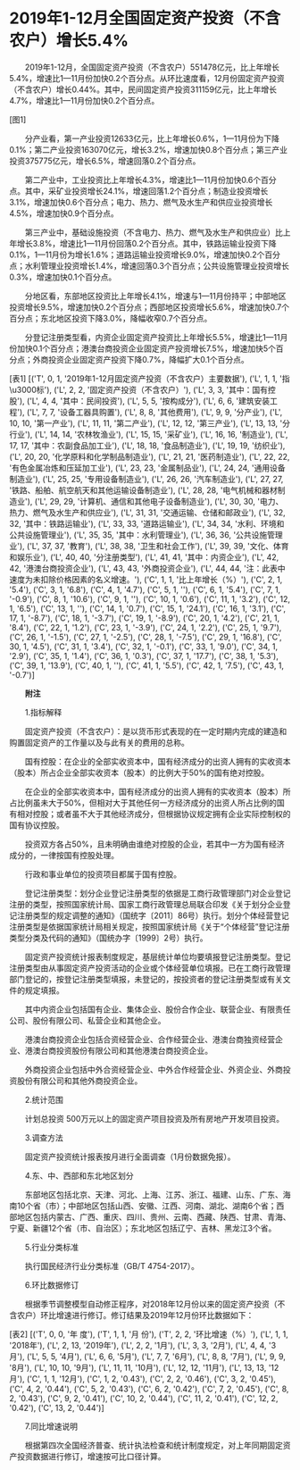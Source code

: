 # 2019年1-12月全国固定资产投资（不含农户）增长5.4%

　　2019年1-12月，全国固定资产投资（不含农户）551478亿元，比上年增长5.4%，增速比1—11月份加快0.2个百分点。从环比速度看，12月份固定资产投资（不含农户）增长0.44%。其中，民间固定资产投资311159亿元，比上年增长4.7%，增速比1—11月份加快0.2个百分点。

[图1]

　　分产业看，第一产业投资12633亿元，比上年增长0.6%，1—11月份为下降0.1%；第二产业投资163070亿元，增长3.2%，增速加快0.8个百分点；第三产业投资375775亿元，增长6.5%，增速回落0.2个百分点。

　　第二产业中，工业投资比上年增长4.3%，增速比1—11月份加快0.6个百分点。其中，采矿业投资增长24.1%，增速回落1.2个百分点；制造业投资增长3.1%，增速加快0.6个百分点；电力、热力、燃气及水生产和供应业投资增长4.5%，增速加快0.9个百分点。

　　第三产业中，基础设施投资（不含电力、热力、燃气及水生产和供应业）比上年增长3.8%，增速比1—11月份回落0.2个百分点。其中，铁路运输业投资下降0.1%，1—11月份为增长1.6%；道路运输业投资增长9.0%，增速加快0.2个百分点；水利管理业投资增长1.4%，增速回落0.3个百分点；公共设施管理业投资增长0.3%，增速加快0.1个百分点。

　　分地区看，东部地区投资比上年增长4.1%，增速与1—11月份持平；中部地区投资增长9.5%，增速加快0.2个百分点；西部地区投资增长5.6%，增速加快0.7个百分点；东北地区投资下降3.0%，降幅收窄0.7个百分点。

　　分登记注册类型看，内资企业固定资产投资比上年增长5.5%，增速比1—11月份加快0.1个百分点；港澳台商投资企业固定资产投资增长7.5%，增速加快5个百分点；外商投资企业固定资产投资下降0.7%，降幅扩大0.1个百分点。 

[表1]
[('T', 0, 1, '2019年1-12月固定资产投资（不含农户）主要数据'), ('L', 1, 1, '指\u3000标'), ('L', 2, 2, '固定资产投资（不含农户）'), ('L', 3, 3, '其中：国有控股'), ('L', 4, 4, '其中：民间投资'), ('L', 5, 5, '按构成分'), ('L', 6, 6, '建筑安装工程'), ('L', 7, 7, '设备工器具购置'), ('L', 8, 8, '其他费用'), ('L', 9, 9, '分产业'), ('L', 10, 10, '第一产业'), ('L', 11, 11, '第二产业'), ('L', 12, 12, '第三产业'), ('L', 13, 13, '分行业'), ('L', 14, 14, '农林牧渔业'), ('L', 15, 15, '采矿业'), ('L', 16, 16, '制造业'), ('L', 17, 17, '其中：农副食品加工业'), ('L', 18, 18, '食品制造业'), ('L', 19, 19, '纺织业'), ('L', 20, 20, '化学原料和化学制品制造业'), ('L', 21, 21, '医药制造业'), ('L', 22, 22, '有色金属冶炼和压延加工业'), ('L', 23, 23, '金属制品业'), ('L', 24, 24, '通用设备制造业'), ('L', 25, 25, '专用设备制造业'), ('L', 26, 26, '汽车制造业'), ('L', 27, 27, '铁路、船舶、航空航天和其他运输设备制造业'), ('L', 28, 28, '电气机械和器材制造业'), ('L', 29, 29, '计算机、通信和其他电子设备制造业'), ('L', 30, 30, '电力、热力、燃气及水生产和供应业'), ('L', 31, 31, '交通运输、仓储和邮政业'), ('L', 32, 32, '其中：铁路运输业'), ('L', 33, 33, '道路运输业'), ('L', 34, 34, '水利、环境和公共设施管理业'), ('L', 35, 35, '其中：水利管理业'), ('L', 36, 36, '公共设施管理业'), ('L', 37, 37, '教育'), ('L', 38, 38, '卫生和社会工作'), ('L', 39, 39, '文化、体育和娱乐业'), ('L', 40, 40, '分注册类型'), ('L', 41, 41, '其中：内资企业'), ('L', 42, 42, '港澳台商投资企业'), ('L', 43, 43, '外商投资企业'), ('L', 44, 44, '注：此表中速度为未扣除价格因素的名义增速。'), ('C', 1, 1, '比上年增长（%）'), ('C', 2, 1, '5.4'), ('C', 3, 1, '6.8'), ('C', 4, 1, '4.7'), ('C', 5, 1, ''), ('C', 6, 1, '5.4'), ('C', 7, 1, '-0.9'), ('C', 8, 1, '10.6'), ('C', 9, 1, ''), ('C', 10, 1, '0.6'), ('C', 11, 1, '3.2'), ('C', 12, 1, '6.5'), ('C', 13, 1, ''), ('C', 14, 1, '0.7'), ('C', 15, 1, '24.1'), ('C', 16, 1, '3.1'), ('C', 17, 1, '-8.7'), ('C', 18, 1, '-3.7'), ('C', 19, 1, '-8.9'), ('C', 20, 1, '4.2'), ('C', 21, 1, '8.4'), ('C', 22, 1, '1.2'), ('C', 23, 1, '-3.9'), ('C', 24, 1, '2.2'), ('C', 25, 1, '9.7'), ('C', 26, 1, '-1.5'), ('C', 27, 1, '-2.5'), ('C', 28, 1, '-7.5'), ('C', 29, 1, '16.8'), ('C', 30, 1, '4.5'), ('C', 31, 1, '3.4'), ('C', 32, 1, '-0.1'), ('C', 33, 1, '9.0'), ('C', 34, 1, '2.9'), ('C', 35, 1, '1.4'), ('C', 36, 1, '0.3'), ('C', 37, 1, '17.7'), ('C', 38, 1, '5.3'), ('C', 39, 1, '13.9'), ('C', 40, 1, ''), ('C', 41, 1, '5.5'), ('C', 42, 1, '7.5'), ('C', 43, 1, '-0.7')]

　　**附注**

　　1.指标解释

　　固定资产投资（不含农户）：是以货币形式表现的在一定时期内完成的建造和购置固定资产的工作量以及与此有关的费用的总称。

　　国有控股：在企业的全部实收资本中，国有经济成分的出资人拥有的实收资本（股本）所占企业全部实收资本（股本）的比例大于50%的国有绝对控股。

　　在企业的全部实收资本中，国有经济成分的出资人拥有的实收资本（股本）所占比例虽未大于50%，但相对大于其他任何一方经济成分的出资人所占比例的国有相对控股；或者虽不大于其他经济成分，但根据协议规定拥有企业实际控制权的国有协议控股。

　　投资双方各占50%，且未明确由谁绝对控股的企业，若其中一方为国有经济成分的，一律按国有控股处理。

　　行政和事业单位的投资项目都属于国有控股。

　　登记注册类型：划分企业登记注册类型的依据是工商行政管理部门对企业登记注册的类型，按照国家统计局、国家工商行政管理总局联合印发《关于划分企业登记注册类型的规定调整的通知》（国统字〔2011〕86号）执行。划分个体经营登记注册类型是依据国家统计局相关规定，按照国家统计局《关于“个体经营”登记注册类型分类及代码的通知》（国统办字〔1999〕2号）执行。

　　固定资产投资统计报表制度规定，基层统计单位均要填报登记注册类型。登记注册类型由从事固定资产投资活动的企业或个体经营单位填报。已在工商行政管理部门登记的，按登记注册类型填报，未登记的，按投资者的登记注册类型或有关文件的规定填报。

　　其中内资企业包括国有企业、集体企业、股份合作企业、联营企业、有限责任公司、股份有限公司、私营企业和其他企业。

　　港澳台商投资企业包括合资经营企业、合作经营企业、港澳台商独资经营企业、港澳台商投资股份有限公司和其他港澳台商投资企业。

　　外商投资企业包括中外合资经营企业、中外合作经营企业、外资企业、外商投资股份有限公司和其他外商投资企业。

　　2.统计范围

　　计划总投资 500万元以上的固定资产项目投资及所有房地产开发项目投资。

　　3.调查方法

　　固定资产投资统计报表按月进行全面调查（1月份数据免报）。

　　4.东、中、西部和东北地区划分

　　东部地区包括北京、天津、河北、上海、江苏、浙江、福建、山东、广东、海南10个省（市）；中部地区包括山西、安徽、江西、河南、湖北、湖南6个省；西部地区包括内蒙古、广西、重庆、四川、贵州、云南、西藏、陕西、甘肃、青海、宁夏、新疆12个省（市、自治区）；东北地区包括辽宁、吉林、黑龙江3个省。

　　5.行业分类标准

　　执行国民经济行业分类标准（GB/T 4754-2017）。

　　6.环比数据修订

　　根据季节调整模型自动修正程序，对2018年12月份以来的固定资产投资（不含农户）环比增速进行修订。修订结果及2019年12月份环比数据如下：

[表2]
[('T', 0, 0, '年 度'), ('T', 1, 1, '月 份'), ('T', 2, 2, '环比增速（%）'), ('L', 1, 1, '2018年'), ('L', 2, 13, '2019年'), ('L', 2, 2, '1月'), ('L', 3, 3, '2月'), ('L', 4, 4, '3月'), ('L', 5, 5, '4月'), ('L', 6, 6, '5月'), ('L', 7, 7, '6月'), ('L', 8, 8, '7月'), ('L', 9, 9, '8月'), ('L', 10, 10, '9月'), ('L', 11, 11, '10月'), ('L', 12, 12, '11月'), ('L', 13, 13, '12月'), ('C', 1, 1, '12月'), ('C', 1, 2, '0.43'), ('C', 2, 2, '0.46'), ('C', 3, 2, '0.45'), ('C', 4, 2, '0.44'), ('C', 5, 2, '0.43'), ('C', 6, 2, '0.42'), ('C', 7, 2, '0.45'), ('C', 8, 2, '0.43'), ('C', 9, 2, '0.41'), ('C', 10, 2, '0.44'), ('C', 11, 2, '0.41'), ('C', 12, 2, '0.42'), ('C', 13, 2, '0.44')]

　　7.同比增速说明

　　根据第四次全国经济普查、统计执法检查和统计制度规定，对上年同期固定资产投资数据进行修订，增速按可比口径计算。